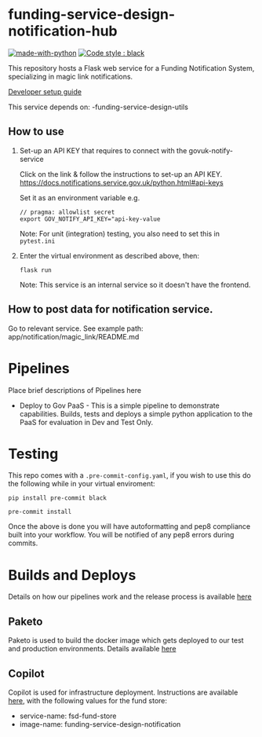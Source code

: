 # funding-service-design-notification-hub

[![made-with-python](https://img.shields.io/badge/Made%20with-Python-1f425f.svg)](https://www.python.org/)
[![Code style : black](https://img.shields.io/badge/code%20style-black-000000.svg)](https://github.com/psf/black)

This repository hosts a Flask web service for a Funding Notification System, specializing in magic link notifications.

[Developer setup guide](https://github.com/communitiesuk/funding-service-design-workflows/blob/main/readmes/python-repos-setup.md)

This service depends on:
-funding-service-design-utils

## How to use
1. Set-up an API KEY that requires to connect with the govuk-notify-service

    Click on the link & follow the instructions to set-up an API KEY.
    https://docs.notifications.service.gov.uk/python.html#api-keys

    Set it as an environment variable e.g.
    ```
    // pragma: allowlist secret
    export GOV_NOTIFY_API_KEY="api-key-value
    ```

    Note: For unit (integration) testing, you also need to set this in `pytest.ini`

2. Enter the virtual environment as described above, then:

    `flask run`

    Note: This service is an internal service so it doesn't have the frontend.

## How to post data for notification service.

Go to relevant service. See example
path: app/notification/magic_link/README.md

# Pipelines

Place brief descriptions of Pipelines here

- Deploy to Gov PaaS - This is a simple pipeline to demonstrate capabilities.  Builds, tests and deploys a simple python application to the PaaS for evaluation in Dev and Test Only.

# Testing

This repo comes with a `.pre-commit-config.yaml`, if you wish to use this do
the following while in your virtual enviroment:

    pip install pre-commit black

    pre-commit install

Once the above is done you will have autoformatting and pep8 compliance built
into your workflow. You will be notified of any pep8 errors during commits.

# Builds and Deploys
Details on how our pipelines work and the release process is available [here](https://dluhcdigital.atlassian.net/wiki/spaces/FS/pages/73695505/How+do+we+deploy+our+code+to+prod)
## Paketo
Paketo is used to build the docker image which gets deployed to our test and production environments. Details available [here](https://github.com/communitiesuk/funding-service-design-workflows/blob/main/readmes/python-repos-paketo.md)
## Copilot
Copilot is used for infrastructure deployment. Instructions are available [here](https://github.com/communitiesuk/funding-service-design-workflows/blob/main/readmes/python-repos-copilot.md), with the following values for the fund store:
- service-name: fsd-fund-store
- image-name: funding-service-design-notification
